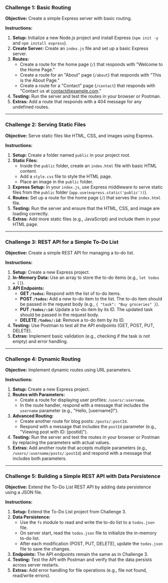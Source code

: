 ### **Challenge 1: Basic Routing**

**Objective:** Create a simple Express server with basic routing.

**Instructions:**

1. **Setup:** Initialize a new Node.js project and install Express (`npm init -y` and `npm install express`).
2. **Create Server:** Create an `index.js` file and set up a basic Express server.
3. **Routes:**
   - Create a route for the home page (`/`) that responds with "Welcome to the Home Page."
   - Create a route for an "About" page (`/about`) that responds with "This is the About Page."
   - Create a route for a "Contact" page (`/contact`) that responds with "Contact us at contact@example.com."
4. **Testing:** Run the server and test the routes in your browser or Postman.
5. **Extras:** Add a route that responds with a 404 message for any undefined routes.

---

### **Challenge 2: Serving Static Files**

**Objective:** Serve static files like HTML, CSS, and images using Express.

**Instructions:**

1. **Setup:** Create a folder named `public` in your project root.
2. **Static Files:**
   - Inside the `public` folder, create an `index.html` file with basic HTML content.
   - Add a `style.css` file to style the HTML page.
   - Place an image in the `public` folder.
3. **Express Setup:** In your `index.js`, use Express middleware to serve static files from the `public` folder (`app.use(express.static('public'))`).
4. **Routes:** Set up a route for the home page (`/`) that serves the `index.html` file.
5. **Testing:** Run the server and ensure that the HTML, CSS, and image are loading correctly.
6. **Extras:** Add more static files (e.g., JavaScript) and include them in your HTML page.

---

### **Challenge 3: REST API for a Simple To-Do List**

**Objective:** Create a simple REST API for managing a to-do list.

**Instructions:**

1. **Setup:** Create a new Express project.
2. **In-Memory Data:** Use an array to store the to-do items (e.g., `let todos = []`).
3. **API Endpoints:**
   - **GET `/todos`:** Respond with the list of to-do items.
   - **POST `/todos`:** Add a new to-do item to the list. The to-do item should be passed in the request body (e.g., `{ "task": "Buy groceries" }`).
   - **PUT `/todos/:id`:** Update a to-do item by its ID. The updated task should be passed in the request body.
   - **DELETE `/todos/:id`:** Remove a to-do item by its ID.
4. **Testing:** Use Postman to test all the API endpoints (GET, POST, PUT, DELETE).
5. **Extras:** Implement basic validation (e.g., checking if the task is not empty) and error handling.

---

### **Challenge 4: Dynamic Routing**

**Objective:** Implement dynamic routes using URL parameters.

**Instructions:**

1. **Setup:** Create a new Express project.
2. **Routes with Parameters:**
   - Create a route for displaying user profiles: `/users/:username`.
   - In the route handler, respond with a message that includes the `username` parameter (e.g., "Hello, [username]!").
3. **Advanced Routing:**
   - Create another route for blog posts: `/posts/:postId`.
   - Respond with a message that includes the `postId` parameter (e.g., "Viewing post with ID: [postId]").
4. **Testing:** Run the server and test the routes in your browser or Postman by replacing the parameters with actual values.
5. **Extras:** Add another route that accepts multiple parameters (e.g., `/users/:username/posts/:postId`) and respond with a message that includes both parameters.

---

### **Challenge 5: Building a Simple REST API with Data Persistence**

**Objective:** Extend the To-Do List REST API by adding data persistence using a JSON file.

**Instructions:**

1. **Setup:** Extend the To-Do List project from Challenge 3.
2. **Data Persistence:**
   - Use the `fs` module to read and write the to-do list to a `todos.json` file.
   - On server start, read the `todos.json` file to initialize the in-memory to-do list.
   - After each modification (POST, PUT, DELETE), update the `todos.json` file to save the changes.
3. **Endpoints:** The API endpoints remain the same as in Challenge 3.
4. **Testing:** Test the API with Postman and verify that the data persists across server restarts.
5. **Extras:** Add error handling for file operations (e.g., file not found, read/write errors).
